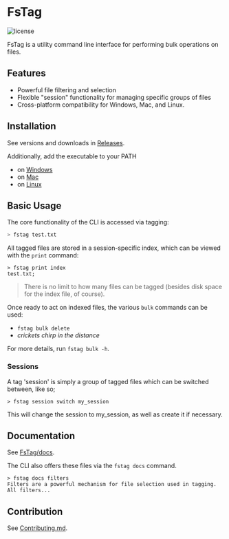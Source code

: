# FsTag

![license](https://img.shields.io/github/license/zeplar-exe/FsTag)

FsTag is a utility command line interface for performing bulk operations on files.

## Features

- Powerful file filtering and selection
- Flexible "session" functionality for managing specific groups of files
- Cross-platform compatibility for Windows, Mac, and Linux.

## Installation

See versions and downloads in [Releases](https://github.com/zeplar-exe/FsTag/releases).

Additionally, add the executable to your PATH 
- on [Windows](https://stackoverflow.com/a/41895179/16324801)
- on [Mac](https://apple.stackexchange.com/a/41586)
- on [Linux](https://unix.stackexchange.com/a/183299)

## Basic Usage 

The core functionality of the CLI is accessed via tagging:

```bash
> fstag test.txt
```

All tagged files are stored in a session-specific index, which can be viewed with the `print` command:

```
> fstag print index
test.txt;
```

> There is no limit to how many files can be tagged (besides disk space for the index file, of course).

Once ready to act on indexed files, the various `bulk` commands can be used:

- `fstag bulk delete`
- *crickets chirp in the distance*

For more details, run `fstag bulk -h`.

### Sessions

A tag 'session' is simply a group of tagged files which can be switched between, like so;

```
> fstag session switch my_session
```

This will change the session to my_session, as well as create it if necessary. 

## Documentation

See [FsTag/docs](./FsTag/docs/).

The CLI also offers these files via the `fstag docs` command.

```
> fstag docs filters
Filters are a powerful mechanism for file selection used in tagging. All filters...
```

## Contribution

See [Contributing.md](./CONTRIBUTING.md).
